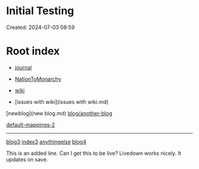 # Initial Testing
  Created: 2024-07-03 08:59
# Root index
- [journal](journal.md)

- [NationToMonarchy](NationToMonarchy.md)
- [wiki](wiki.md)
- [issues with wiki](issues with wiki.md)

[newblog](new blog.md)
[blog/another-blog](blog/another-blog.md)

[default-mappings-2](default-mappings-2.md)

---
[blog3](blog3.md)
[index3](index3.md)
[anythingelse](anythingelse.md)
[blog4](blog4.md)

This is an added line. Can I get this to be live? Livedown works nicely.
It updates on save. 


